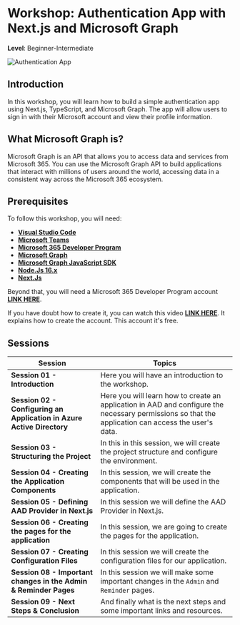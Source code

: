 # Workshop: Authentication App with Next.js and Microsoft Graph

**Level**: Beginner-Intermediate

![Authentication App](/img/authentication-workshop/authentication.gif "Authentication App")

## Introduction

In this workshop, you will learn how to build a simple authentication app using Next.js, TypeScript, and Microsoft Graph. The app will allow users to sign in with their Microsoft account and view their profile information.

## What Microsoft Graph is?

Microsoft Graph is an API that allows you to access data and services from Microsoft 365. You can use the Microsoft Graph API to build applications that interact with millions of users around the world, accessing data in a consistent way across the Microsoft 365 ecosystem.

## Prerequisites

To follow this workshop, you will need:

- **[Visual Studio Code](https://code.visualstudio.com/)**
- **[Microsoft Teams](https://www.microsoft.com/en-us/microsoft-teams/download-app?rtc=2)**
- **[Microsoft 365 Developer Program](https://developer.microsoft.com/en-us/microsoft-365/dev-program)**
- **[Microsoft Graph](https://developer.microsoft.com/en-us/graph)**
- **[Microsoft Graph JavaScript SDK](https://github.com/microsoftgraph/msgraph-sdk-javascript)**
- **[Node.Js 16.x](https://nodejs.org/en/)**
- **[Next.Js](https://nextjs.org/learn/foundations/about-nextjs)**

Beyond that, you will need a Microsoft 365 Developer Program account **[LINK HERE](https://developer.microsoft.com/en-us/microsoft-365/dev-program)**. 

If you have doubt how to create it, you can watch this video **[LINK HERE](https://www.youtube.com/watch?v=JvWLgirC8xs)**. It explains how to create the account. This account it's free. 

## Sessions


| Session                                                               | Topics                                                                                                                                              |
| --------------------------------------------------------------------- | --------------------------------------------------------------------------------------------------------------------------------------------------- |
| **Session 01 - Introduction**                                         | Here you will have an introduction to the workshop.                                                                                                 |
| **Session 02 - Configuring an Application in Azure Active Directory** | Here you will learn how to create an application in AAD and configure the necessary permissions so that the application can access the user's data. |  |
| **Session 03 - Structuring the Project**                              | In this in this session, we will create the project structure and configure the environment.                                                        |
| **Session 04 - Creating the Application Components**                  | In this session, we will create the components that will be used in the application.                                                                |
| **Session 05 - Defining AAD Provider in Next.js**                     | In this session we will define the AAD Provider in Next.js.                                                                                         |
| **Session 06 - Creating the pages for the application**               | In this session, we are going to create the pages for the application.                                                                              |
| **Session 07 - Creating Configuration Files**                         | In this session we will create the configuration files for our application.                                                                         |
| **Session 08 - Important changes in the Admin & Reminder Pages**      | In this session we will make some important changes in the `Admin` and `Reminder` pages.                                                            |
| **Session 09 - Next Steps & Conclusion**                              | And finally what is the next steps and some important links and resources.                                                                          |



